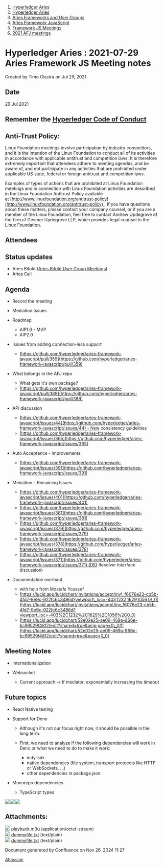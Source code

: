 1. [Hyperledger Aries](index.html)
2. [Hyperledger Aries](Hyperledger-Aries_18481154.html)
3. [Aries Frameworks and User Groups](Aries-Frameworks-and-User-Groups_18481290.html)
4. [Aries Framework JavaScript](Aries-Framework-JavaScript_18482463.html)
5. [Framework JS Meetings](Framework-JS-Meetings_18482467.html)
6. [2021 AFJ meetings](2021-AFJ-meetings_18514593.html)

# Hyperledger Aries : 2021-07-29 Aries Framework JS Meeting notes

Created by Timo Glastra on Jul 29, 2021

## Date

29 Jul 2021

## Remember the [Hyperledger Code of Conduct](https://lf-hyperledger.atlassian.net/wiki/display/HYP/Hyperledger+Code+of+Conduct)

## Anti-Trust Policy:

Linux Foundation meetings involve participation by industry competitors, and it is the intention of the Linux Foundation to conduct all of its activities in accordance with applicable antitrust and competition laws. It is therefore extremely important that attendees adhere to meeting agendas, and be aware of, and not participate in any activities that are prohibited under applicable US state, federal or foreign antitrust and competition laws.

Examples of types of actions that are prohibited at Linux Foundation meetings and in connection with Linux Foundation activities are described in the Linux Foundation Antitrust Policy available at [http://www.linuxfoundation.org/antitrust-policy](http://www.linuxfoundation.org/antitrust-policy) . If you have questions about these matters, please contact your company counsel, or if you are a member of the Linux Foundation, feel free to contact Andrew Updegrove of the firm of Gesmer Updegrove LLP, which provides legal counsel to the Linux Foundation.

## Attendees

## Status updates

- Aries Bifold ([Aries Bifold User Group Meetings](Aries-Bifold-User-Group-Meetings_18490725.html))
- Aries Call

## Agenda

- Record the meeting
- Mediation Issues
- Roadmap
  
  - AIP1.0 - MVP
  - AIP2.0
- Issues from adding connection-less support
  
  - [https://github.com/hyperledger/aries-framework-javascript/pull/359](https://github.com/hyperledger/aries-framework-javascript/pull/359)
- What belongs in the AFJ repo
  
  - What gets it's own package?
  - [https://github.com/hyperledger/aries-framework-javascript/pull/388](https://github.com/hyperledger/aries-framework-javascript/pull/388)
- API discussion
  
  - [https://github.com/hyperledger/aries-framework-javascript/issues/44](https://github.com/hyperledger/aries-framework-javascript/issues/44) - New consistency guidelines
  - [https://github.com/hyperledger/aries-framework-javascript/issues/365](https://github.com/hyperledger/aries-framework-javascript/issues/365)
- Auto Acceptance - Improvements
  
  - [https://github.com/hyperledger/aries-framework-javascript/issues/391](https://github.com/hyperledger/aries-framework-javascript/issues/391)
- Mediation - Remaining Issues
  
  - [https://github.com/hyperledger/aries-framework-javascript/issues/401](https://github.com/hyperledger/aries-framework-javascript/issues/401)
  - [https://github.com/hyperledger/aries-framework-javascript/issues/381](https://github.com/hyperledger/aries-framework-javascript/issues/381)
  - [https://github.com/hyperledger/aries-framework-javascript/issues/379](https://github.com/hyperledger/aries-framework-javascript/issues/379)
  - [https://github.com/hyperledger/aries-framework-javascript/issues/378](https://github.com/hyperledger/aries-framework-javascript/issues/378)
  - [https://github.com/hyperledger/aries-framework-javascript/issues/371](https://github.com/hyperledger/aries-framework-javascript/issues/371) (DID Resolver Interface discussion)
- Documentation overhaul
  
  - with help from Mostafa Youssef
  - [https://lucid.app/lucidchart/invitations/accept/inv\_f6076e23-cb5b-4fd7-9e9c-922fc6c3486d?viewport\_loc=-403,1232,1629,1056,0\_0](https://lucid.app/lucidchart/invitations/accept/inv_f6076e23-cb5b-4fd7-9e9c-922fc6c3486d?viewport_loc=-403%2C1232%2C1629%2C1056%2C0_0)
  - [https://lucid.app/lucidchart/52e02e25-ae09-469a-966e-bc99529f48f2/edit?shared=true&amp;page=0\_0#](https://lucid.app/lucidchart/52e02e25-ae09-469a-966e-bc99529f48f2/edit?shared=true&page=0_0)

## Meeting Notes

- Internationalization
- Websocket
  
  - Current approach → If mediator, exponentially increasing the timeout

## Future topics

- React Native testing
- Support for Deno
  
  - Although it's not our focus right now, it should be possible in the long term.
  - First, we need to analyze if the following dependencies will work in Deno or what we need to do to make it work:
    
    - indy-sdk
    - native dependencies (file system, transport protocols like HTTP or WebSockets, ...)
    - other dependencies in package.json
- Monorepo dependencies
  
  - TypeScript types

[![](attachments/thumbnails/18493339/18515408)](attachments/18493339/18515408.m3u)![](plugins/servlet/confluence/placeholder/unknown-attachment)![](plugins/servlet/confluence/placeholder/unknown-attachment)

## Attachments:

![](images/icons/bullet_blue.gif) [playback.m3u](attachments/18493339/18515408.m3u) (application/octet-stream)  
![](images/icons/bullet_blue.gif) [dummyfile.txt](attachments/18493339/18515410.txt) (text/plain)  
![](images/icons/bullet_blue.gif) [dummyfile.txt](attachments/18493339/18515409.txt) (text/plain)

Document generated by Confluence on Nov 26, 2024 11:27

[Atlassian](http://www.atlassian.com/)
